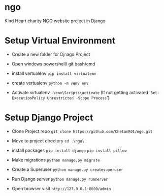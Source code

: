 # ngo
Kind Heart charity NGO website project in Django 

# Setup Virtual Environment
* Create a new folder for Djnago Project
* Open windows powershell/ git bash/cmd

* install vertualenv
`pip install virtualenv`

* create vertualenv
`python -m venv env`

* Activate virtualenv 
`.\env\Scripts\activate`
(If not getting activated '`Set-ExecutionPolicy Unrestricted -Scope Process`')

# Setup Django Project
* Clone Project repo
`git clone https://github.com/ChetanR01/ngo.git`

* Move to project directory
`cd .\ngo\`

* install packages
`pip install django`
`pip install pillow`

* Make migrations 
`python manage.py migrate`

* Create a Superuser
`python manage.py createsuperuser`

* Run Django server
`python manage.py runserver`

* Open browser visit
`http://127.0.0.1:8000/admin`
